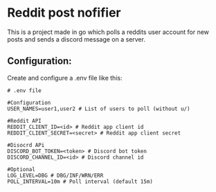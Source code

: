 # Reddit post nofifier

This is a project made in go which polls a reddits user account for new posts and sends a discord message on a server.

## Configuration:
Create and configure a .env file like this:
```env
# .env file

#Configuration
USER_NAMES=user1,user2 # List of users to poll (without u/)

#Reddit API
REDDIT_CLIENT_ID=<id> # Reddit app client id
REDDIT_CLIENT_SECRET=<secret> # Reddit app client secret

#Disocrd APi
DISCORD_BOT_TOKEN=<token> # Discord bot token
DISCORD_CHANNEL_ID=<id> # Discord channel id

#Optional
LOG_LEVEL=DBG # DBG/INF/WRN/ERR
POLL_INTERVAL=10m # Poll interval (default 15m)
```